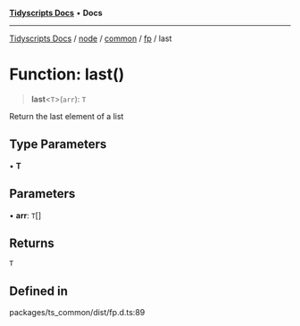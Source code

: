 [**Tidyscripts Docs**](../../../../../../../README.md) • **Docs**

***

[Tidyscripts Docs](../../../../../../../globals.md) / [node](../../../../../README.md) / [common](../../../README.md) / [fp](../README.md) / last

# Function: last()

> **last**\<`T`\>(`arr`): `T`

Return the last element of a list

## Type Parameters

• **T**

## Parameters

• **arr**: `T`[]

## Returns

`T`

## Defined in

packages/ts\_common/dist/fp.d.ts:89
